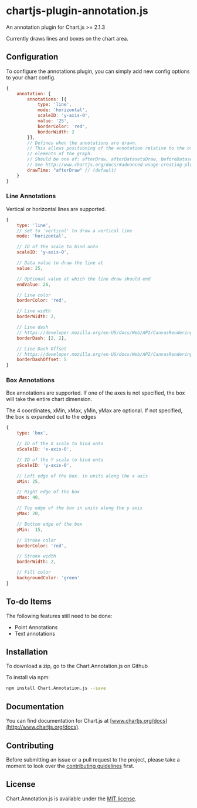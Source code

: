 # chartjs-plugin-annotation.js

An annotation plugin for Chart.js >= 2.1.3

Currently draws lines and boxes on the chart area.


## Configuration

To configure the annotations plugin, you can simply add new config options to your chart config.

```javascript
{
	annotation: {
		annotations: [{
			type: 'line',
			mode: 'horizontal',
			scaleID: 'y-axis-0',
			value: '25',
			borderColor: 'red',
			borderWidth: 2
		}],
		// Defines when the annotations are drawn.
		// This allows positioning of the annotation relative to the other
		// elements of the graph.
		// Should be one of: afterDraw, afterDatasetsDraw, beforeDatasetsDraw
		// See http://www.chartjs.org/docs/#advanced-usage-creating-plugins
		drawTime: "afterDraw" // (default)
	}
}
```

### Line Annotations
Vertical or horizontal lines are supported.

```javascript
{
	type: 'line',
	// set to 'vertical' to draw a vertical line
	mode: 'horizontal',

	// ID of the scale to bind onto
	scaleID: 'y-axis-0',

	// Data value to draw the line at
	value: 25,

	// Optional value at which the line draw should end
	endValue: 26,

	// Line color
	borderColor: 'red',

	// Line width
	borderWidth: 2,

	// Line dash
	// https://developer.mozilla.org/en-US/docs/Web/API/CanvasRenderingContext2D/setLineDash
	borderDash: [2, 2],

	// Line Dash Offset
	// https://developer.mozilla.org/en-US/docs/Web/API/CanvasRenderingContext2D/lineDashOffset
	borderDashOffset: 5
}
```

### Box Annotations
Box annotations are supported. If one of the axes is not specified, the box will take the entire chart dimension.

The 4 coordinates, xMin, xMax, yMin, yMax are optional. If not specified, the box is expanded out to the edges

```javascript
{
	type: 'box',

	// ID of the X scale to bind onto
	xScaleID: 'x-axis-0',

	// ID of the Y scale to bind onto
	yScaleID: 'y-axis-0',

	// Left edge of the box. in units along the x axis
	xMin: 25,

	// Right edge of the box
	xMax: 40,

	// Top edge of the box in units along the y axis
	yMax: 20,

	// Bottom edge of the box
	yMin:  15,

	// Stroke color
	borderColor: 'red',

	// Stroke width
	borderWidth: 2,

	// Fill color
	backgroundColor: 'green'
}
```

## To-do Items
The following features still need to be done:
* Point Annotations
* Text annotations

## Installation

To download a zip, go to the Chart.Annotation.js on Github

To install via npm:

```bash
npm install Chart.Annotation.js --save
```

## Documentation

You can find documentation for Chart.js at [www.chartjs.org/docs](http://www.chartjs.org/docs).

## Contributing

Before submitting an issue or a pull request to the project, please take a moment to look over the [contributing guidelines](https://github.com/chartjs/chartjs-plugin-annotation.js/blob/master/CONTRIBUTING.md) first.

## License

Chart.Annotation.js is available under the [MIT license](http://opensource.org/licenses/MIT).
